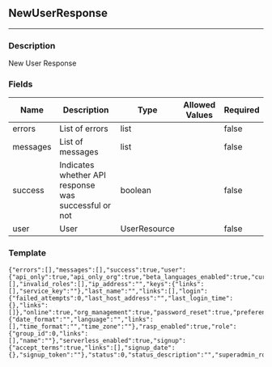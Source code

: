 ## NewUserResponse
---
### Description
New User Response
### Fields
| Name | Description | Type | Allowed Values | Required |
| ---- | ----------- | ---- | -------------- | -------- |
| errors | List of errors | list |  | false |
| messages | List of messages | list |  | false |
| success | Indicates whether API response was successful or not | boolean |  | false |
| user | User | UserResource |  | false |
### Template
```
{"errors":[],"messages":[],"success":true,"user":{"api_only":true,"api_only_org":true,"beta_languages_enabled":true,"current_user":true,"email":"","enabled":true,"enabled_org":true,"external":true,"first_name":"","groups":[],"invalid_roles":[],"ip_address":"","keys":{"links":[],"service_key":""},"last_name":"","links":[],"login":{"failed_attempts":0,"last_host_address":"","last_login_time":{},"links":[]},"online":true,"org_management":true,"password_reset":true,"preferences":{"date_format":"","language":"","links":[],"time_format":"","time_zone":""},"rasp_enabled":true,"role":{"group_id":0,"links":[],"name":""},"serverless_enabled":true,"signup":{"accept_terms":true,"links":[],"signup_date":{},"signup_token":""},"status":0,"status_description":"","superadmin_role":"","tsv_enabled":true,"user_uid":"","id":""}}
```
